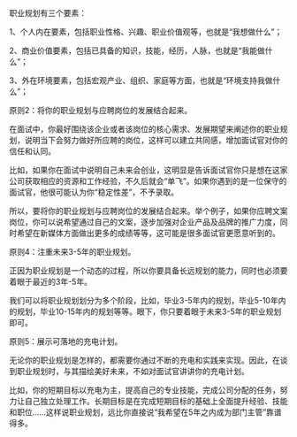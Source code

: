 职业规划有三个要素：

1、个人内在要素，包括职业性格、兴趣、职业价值观等，也就是“我想做什么”；

2、商业价值要素，包括已具备的知识，技能，经历，人脉，也就是“我能做什么”；

3、外在环境要素，包括宏观产业、组织、家庭等方面，也就是“环境支持我做什么”；


原则2：将你的职业规划与应聘岗位的发展结合起来。

在面试中，你最好围绕该企业或者该岗位的核心需求、发展期望来阐述你的职业规划，说明当下会努力做好所应聘的岗位，这样可以建立共同感，增加面试官对你的信任和认同。

比如，如果你在面试中说明自己未来会创业，这明显是告诉面试官你只是想在这家公司获取相应的资源和工作经验，不久后就会“单飞”。如果你遇到的是一位保守的面试官，他很可能认为你“稳定性差”，不予录取。

所以，要将你的职业规划与应聘岗位的发展结合起来。举个例子，如果你应聘文案岗位，你可以说希望通过自己的文案，逐步加强对企业产品及品牌的推广力度，同时希望在新媒体方面做出更多的成绩等等，这可能是很多面试官更愿意听到的。


原则4：注重未来3-5年的职业规划。

正因为职业规划是一个动态的过程，所以你要具备长远规划的能力，同时也必须要着眼于最近的3年-5年。

我们可以将职业规划划分为多个阶段，比如，毕业3-5年内的规划，毕业5-10年内的规划，毕业10-15年内的规划等等。眼下，你只要着眼于未来3-5年的职业规划即可。

原则5：展示可落地的充电计划。

无论你的职业规划是怎样的，都需要你通过不断的充电和实践来实现。因此，在谈到职业规划时，与其描绘美好未来，不如对面试官讲讲你的充电计划。

比如，你的短期目标以充电为主，提高自己的专业技能，完成公司分配的任务，努力让自己独立处理工作。长期目标是在完成短期目标的基础上全面提升经验、技能和职位……这样说职业规划，远比你直接说“我希望在5年之内成为部门主管”靠谱得多。



